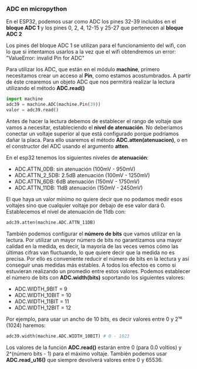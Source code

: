 ### ADC en micropython

En el ESP32, podemos usar como ADC los pines 32-39  incluídos en el __bloque ADC 1__ y los pines 0, 2, 4, 12-15 y 25-27 que pertenecen al __bloque ADC 2__

Los pines del bloque ADC 1 se utilizan para el funcionamiento del wifi, con lo que si intentamos usarlos a la vez que el wifi obtendremos un error: "ValueError: invalid Pin for ADC"

Para utilizar los ADC, que están en el módulo __machine__, primero necesitamos crear un acceso al __Pin__, como estamos acostumbrados. A partir de éste crearemos un objeto ADC que nos permitirá realizar la lectura utilizando el método **ADC.read()**

```python
import machine
adc39 = machine.ADC(machine.Pin(39))
valor = adc39.read()
```

Antes de hacer la lectura debemos de establecer el rango de voltaje que vamos a necesitar, estableciendo el **nivel de atenuación**. No deberíamos conectar un voltaje superior al que está configurado porque podríamos dañar la placa. Para ello usaremos el método **ADC.atten(atenuacion)**, o en el constructor del ADC usando el argumento **atten**.

En el esp32 tenemos los siguientes niveles de **atenuación**:

* ADC.ATTN_0DB: sin atenuación  (100mV - 950mV)
* ADC.ATTN_2_5DB: 2.5dB atenuación (100mV - 1250mV)
* ADC.ATTN_6DB: 6dB atenuación (150mV - 1750mV)
* ADC.ATTN_11DB: 11dB atenuación (150mV - 2450mV)

El que haya un valor mínimo no quiere decir que no podamos medir esos voltajes sino que cualquier voltaje por debajo de ese valor dará 0. Establecemos el nivel de atenuación de 11db con:

```python
adc39.atten(machine.ADC.ATTN_11DB)
``` 

También podemos configurar el **número de bits** que vamos utilizar en la lectura. Por utilizar un mayor número de bits no garantizamos una mayor calidad en la medida, es decir, la mayoría de las veces vemos cómo las últimas cifras van fluctuando, lo que quiere decir que la medida no es precisa. Por ello es conveniente reducir el número de bits en la lectura y así conseguir unas medidas más estables. A todos los efectos es como si estuvieran realizando un promedio entre estos valores. Podemos establecer el número de bits con **ADC.width(bits)** soportando los siguientes valores:

* ADC.WIDTH_9BIT = 9
* ADC.WIDTH_10BIT = 10
* ADC.WIDTH_11BIT = 11
* ADC.WIDTH_12BIT = 12

Por ejemplo, para usar un ancho de 10 bits, es decir valores entre 0 y 2¹⁰ (1024) haremos:

```python
adc39.width(machine.ADC.WIDTH_10BIT) # 0 - 1023
``` 


Los valores de la función **ADC.read()** estarán entre 0 (para 0.0 voltios) y 2^(número bits - 1) para el máximo voltaje. También podemos usar **ADC.read_u16()** que siempre devolverá valores entre 0 y 65536.

